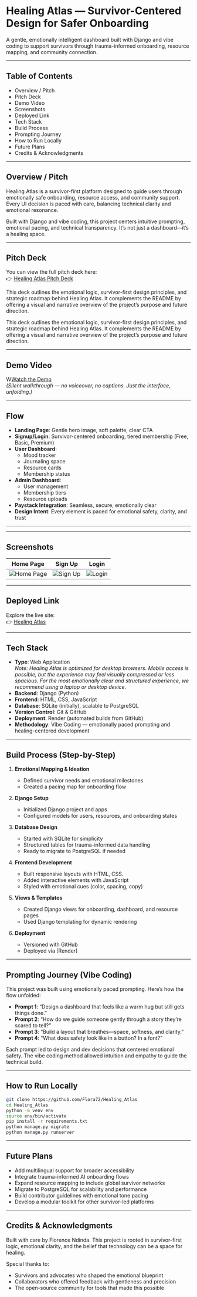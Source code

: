 # Healing Atlas — Survivor-Centered Design for Safer Onboarding

A gentle, emotionally intelligent dashboard built with Django and vibe coding to support survivors through trauma-informed onboarding, resource mapping, and community connection.

---

##  Table of Contents  
- Overview / Pitch  
- Pitch Deck  
- Demo Video  
- Screenshots  
- Deployed Link  
- Tech Stack  
- Build Process  
- Prompting Journey  
- How to Run Locally  
- Future Plans  
- Credits & Acknowledgments  

---

##  Overview / Pitch

Healing Atlas is a survivor-first platform designed to guide users through emotionally safe onboarding, resource access, and community support. Every UI decision is paced with care, balancing technical clarity and emotional resonance.

Built with Django and vibe coding, this project centers intuitive prompting, emotional pacing, and technical transparency. It’s not just a dashboard—it’s a healing space.

---


##  Pitch Deck

You can view the full pitch deck here:  
👉 [Healing Atlas Pitch Deck](https://www.canva.com/design/DAGxhrXv2xo/XWTQ9Nn8i-IStobt8X5XWQ/view?utm_content=DAGxhrXv2xo&utm_campaign=designshare&utm_medium=link2&utm_source=uniquelinks&utlId=hd2952937e4)

This deck outlines the emotional logic, survivor-first design principles, and strategic roadmap behind Healing Atlas. It complements the README by offering a visual and narrative overview of the project’s purpose and future direction.


This deck outlines the emotional logic, survivor-first design principles, and strategic roadmap behind Healing Atlas. It complements the README by offering a visual and narrative overview of the project’s purpose and future direction.

---

## Demo Video

W[Watch the Demo](https://www.youtube.com/watch?v=9vgu9MREbIA)  
*(Silent walkthrough — no voiceover, no captions. Just the interface, unfolding.)*

---

## Flow

- **Landing Page**: Gentle hero image, soft palette, clear CTA  
- **Signup/Login**: Survivor-centered onboarding, tiered membership (Free, Basic, Premium)  
- **User Dashboard**:  
  - Mood tracker  
  - Journaling space  
  - Resource cards  
  - Membership status  
- **Admin Dashboard**:  
  - User management  
  - Membership tiers  
  - Resource uploads  
- **Paystack Integration**: Seamless, secure, emotionally clear  
- **Design Intent**: Every element is paced for emotional safety, clarity, and trust

---
---

## Screenshots
| Home Page | Sign Up | Login |
|-------------|------------|----------|
| ![Home Page](https://github.com/user-attachments/assets/88886358-be80-4398-9cd5-981d223a361c) | ![Sign Up](https://github.com/user-attachments/assets/50b45e76-9b39-45f1-bc8c-73af8979a432) | ![Login](https://github.com/user-attachments/assets/cf496794-a730-4ca9-aa82-5e70986def40) |

---

##  Deployed Link

Explore the live site:  
👉 [Healing Atlas](https://healingatlas.onrender.com/)

---

## Tech Stack
- **Type**: Web Application  
  _Note: Healing Atlas is optimized for desktop browsers. Mobile access is possible, but the experience may feel visually compressed or less spacious. For the most emotionally clear and structured experience, we recommend using a laptop or desktop device._
- **Backend**: Django (Python)  
- **Frontend**: HTML, CSS, JavaScript  
- **Database**: SQLite (initially), scalable to PostgreSQL  
- **Version Control**: Git & GitHub  
- **Deployment**: Render (automated builds from GitHub)  
- **Methodology**: Vibe Coding — emotionally paced prompting and healing-centered development

---

##  Build Process (Step-by-Step)

1. **Emotional Mapping & Ideation**  
   - Defined survivor needs and emotional milestones  
   - Created a pacing map for onboarding flow  

2. **Django Setup**  
   - Initialized Django project and apps  
   - Configured models for users, resources, and onboarding states  

3. **Database Design**  
   - Started with SQLite for simplicity  
   - Structured tables for trauma-informed data handling  
   - Ready to migrate to PostgreSQL if needed  

4. **Frontend Development**  
   - Built responsive layouts with HTML, CSS.
   - Added interactive elements with JavaScript  
   - Styled with emotional cues (color, spacing, copy)  

5. **Views & Templates**  
   - Created Django views for onboarding, dashboard, and resource pages  
   - Used Django templating for dynamic rendering  

6. **Deployment**  
   - Versioned with GitHub  
   - Deployed via [Render]

---

##  Prompting Journey (Vibe Coding)

This project was built using emotionally paced prompting. Here’s how the flow unfolded:

- **Prompt 1**: “Design a dashboard that feels like a warm hug but still gets things done.”  
- **Prompt 2**: “How do we guide someone gently through a story they’re scared to tell?”  
- **Prompt 3**: “Build a layout that breathes—space, softness, and clarity.”  
- **Prompt 4**: “What does safety look like in a button? In a font?”

Each prompt led to design and dev decisions that centered emotional safety. The vibe coding method allowed intuition and empathy to guide the technical build.

---

##  How to Run Locally

```bash
git clone https://github.com/Flora72/Healing_Atlas
cd Healing_Atlas
python -m venv env
source env/bin/activate
pip install -r requirements.txt
python manage.py migrate
python manage.py runserver
```

---

##  Future Plans

- Add multilingual support for broader accessibility  
- Integrate trauma-informed AI onboarding flows  
- Expand resource mapping to include global survivor networks  
- Migrate to PostgreSQL for scalability and performance  
- Build contributor guidelines with emotional tone pacing  
- Develop a modular toolkit for other survivor-led platforms  

---

## Credits & Acknowledgments

Built with care by Florence Ndinda. This project is rooted in survivor-first logic, emotional clarity, and the belief that technology can be a space for healing.

Special thanks to:  
- Survivors and advocates who shaped the emotional blueprint  
- Collaborators who offered feedback with gentleness and precision  
- The open-source community for tools that made this possible
